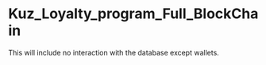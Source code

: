 # Kuz_Loyalty_program_Full_BlockChain
This will include no interaction with the database except wallets.
